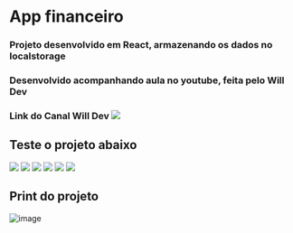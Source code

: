 # App financeiro

### Projeto desenvolvido em React, armazenando os dados no localstorage


### Desenvolvido acompanhando aula no youtube, feita pelo Will Dev


### Link do Canal Will Dev <a href="https://www.youtube.com/channel/UCLTb4X0OBfp9rRGkhOcktbQ" target="_blank"><img src="https://img.shields.io/badge/YouTube-FF0000?style=for-the-badge&logo=youtube&logoColor=white" target="_blank"></a>

## Teste o projeto abaixo

<a href="https://jeansilvatech.github.io/app-financeiro/" target="_blank"><img src="https://img.shields.io/badge/Google_chrome-4285F4?style=for-the-badge&logo=Google-chrome&logoColor=white"/></a>
<a href="https://jeansilvatech.github.io/app-financeiro/" target="_blank"><img src="https://img.shields.io/badge/Firefox_Browser-FF7139?style=for-the-badge&logo=Firefox-Browser&logoColor=white"/></a>
<a href="https://jeansilvatech.github.io/app-financeiro/" target="_blank"><img src="https://img.shields.io/badge/Microsoft_Edge-0078D7?style=for-the-badge&logo=Microsoft-edge&logoColor=white"/></a>
<a href="https://jeansilvatech.github.io/app-financeiro/" target="_blank"><img src="https://img.shields.io/badge/Opera-FF1B2D?style=for-the-badge&logo=Opera&logoColor=white" /></a>
<a href="https://jeansilvatech.github.io/app-financeiro/" target="_blank"><img src="https://img.shields.io/badge/Safari-FFFFFF?style=for-the-badge&logo=Safari&logoColor=black"/></a>
<a href="https://jeansilvatech.github.io/app-financeiro/" target="_blank"><img src="https://img.shields.io/badge/Brave-000000?style=for-the-badge&logo=Brave&logoColor=white"/></a>

## Print do projeto
![image](https://user-images.githubusercontent.com/23384348/171651291-cec0422f-3106-4d06-9d52-3b6e8bf111ab.png)

